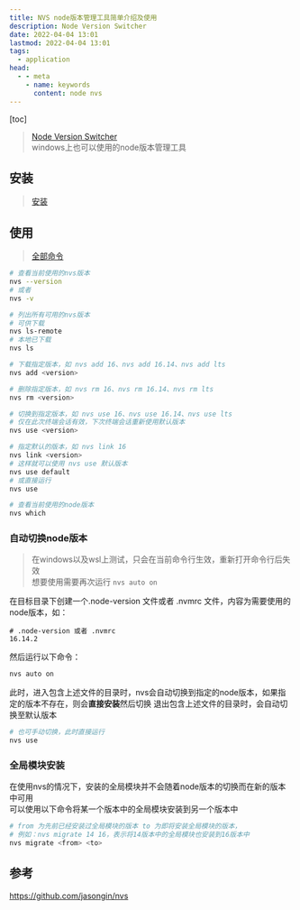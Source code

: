 ```yaml
---
title: NVS node版本管理工具简单介绍及使用
description: Node Version Switcher
date: 2022-04-04 13:01
lastmod: 2022-04-04 13:01
tags:
  - application
head:
  - - meta
    - name: keywords
      content: node nvs
---
```


[toc]

> [Node Version Switcher](https://github.com/jasongin/nvs)  
> windows上也可以使用的node版本管理工具  

## 安装

> [安装](https://github.com/jasongin/nvs#setup)

## 使用

> [全部命令](https://github.com/jasongin/nvs#command-reference)

```bash
# 查看当前使用的nvs版本
nvs --version
# 或者
nvs -v

# 列出所有可用的nvs版本
# 可供下载
nvs ls-remote
# 本地已下载
nvs ls

# 下载指定版本，如 nvs add 16、nvs add 16.14、nvs add lts
nvs add <version>

# 删除指定版本，如 nvs rm 16、nvs rm 16.14、nvs rm lts
nvs rm <version>

# 切换到指定版本，如 nvs use 16、nvs use 16.14、nvs use lts
# 仅在此次终端会话有效，下次终端会话重新使用默认版本
nvs use <version>

# 指定默认的版本，如 nvs link 16
nvs link <version>
# 这样就可以使用 nvs use 默认版本
nvs use default
# 或直接运行
nvs use

# 查看当前使用的node版本
nvs which
```

### 自动切换node版本

> 在windows以及wsl上测试，只会在当前命令行生效，重新打开命令行后失效  
> 想要使用需要再次运行 `nvs auto on`


在目标目录下创建一个.node-version 文件或者 .nvmrc 文件，内容为需要使用的node版本，如：

```
# .node-version 或者 .nvmrc
16.14.2
```

然后运行以下命令：

```bash
nvs auto on
```

此时，进入包含上述文件的目录时，nvs会自动切换到指定的node版本，如果指定的版本不存在，则会**直接安装**然后切换
退出包含上述文件的目录时，会自动切换至默认版本

```bash
# 也可手动切换，此时直接运行
nvs use
```

### 全局模块安装

在使用nvs的情况下，安装的全局模块并不会随着node版本的切换而在新的版本中可用  
可以使用以下命令将某一个版本中的全局模块安装到另一个版本中

```bash
# from 为先前已经安装过全局模块的版本 to 为即将安装全局模块的版本，  
# 例如：nvs migrate 14 16，表示将14版本中的全局模块也安装到16版本中
nvs migrate <from> <to>
```

## 参考

https://github.com/jasongin/nvs
